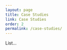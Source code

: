 ```yaml
---
layout: page
title: Case Studies
link: Case Studies
order: 2
permalink: /case-studies/
---
```


List...